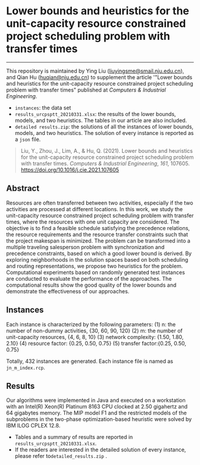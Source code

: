 # Lower bounds and heuristics for the unit-capacity resource constrained project scheduling problem with transfer times

---

This repository is maintained by Ying Liu (liuyingsme@smail.nju.edu.cn), and Qian Hu (huqian@nju.edu.cn) to supplement the article '"Lower bounds and heuristics for the unit-capacity resource constrained project scheduling problem with transfer times" published at *Computers & Industrial Engineering*.

- `instances`:  the data set
- `results_urcpsptt_20210331.xlsx`: the results of the lower bounds, models, and two heuristics. The tables in our article are also included.
- `detailed results.zip`:  the solutions of all the instances of lower bounds, models, and two heuristics. The solution of every instance is reported as a `json` file.

> Liu, Y., Zhou, J., Lim, A., & Hu, Q. (2021). Lower bounds and heuristics for the unit-capacity resource constrained project scheduling problem with transfer times. *Computers & Industrial Engineering*, *161*, 107605. https://doi.org/10.1016/j.cie.2021.107605

## Abstract

Resources are often transferred between two activities, especially if the two activities are processed at different locations. In this work, we study the unit-capacity resource constrained project scheduling problem with transfer times, where the resources with one unit capacity are considered. The objective is to find a feasible schedule satisfying the precedence relations, the resource requirements and the resource transfer constraints such that the project makespan is minimized. The problem can be transformed into a multiple traveling salesperson problem with synchronization and precedence constraints, based on which a good lower bound is derived. By exploring neighborhoods in the solution spaces based on both scheduling and routing representations, we propose two heuristics for the problem. Computational experiments based on randomly generated test instances are conducted to evaluate the performance of the approaches. The computational results show the good quality of the lower bounds and demonstrate the effectiveness of our approaches.

## Instances

Each instance is characterized by the following parameters:
(1) n: the number of non-dummy activities, {30, 60, 90, 120}
(2) m: the number of unit-capacity resources, {4, 6, 8, 10}
(3) network complexity: {1.50, 1.80, 2.10}
(4) resource factor: {0.25, 0.50, 0.75}
(5) transfer factor:{0.25, 0.50, 0.75}

Totally, 432 instances are generated. Each instance file is named as `jn_m_index.rcp`.

## Results

Our algorithms were implemented in Java and executed on a workstation with an Intel(R) Xeon(R) Platinum 8163 CPU clocked at 2.50 gigahertz and 64 gigabytes memory. The MIP model F1 and the restricted models of the subproblems in the two-phase optimization-based heuristic were solved by IBM ILOG CPLEX 12.8.  

- Tables and a summary of results are reported in `results_urcpsptt_20210331.xlsx`.
- If the readers are interested in the detailed solution of every instance,  please refer to`detailed_results.zip` .

